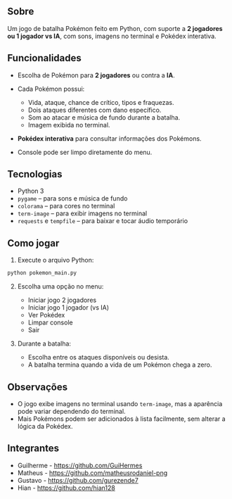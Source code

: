 ## Sobre

Um jogo de batalha Pokémon feito em Python, com suporte a **2 jogadores ou 1 jogador vs IA**, com sons, imagens no terminal e Pokédex interativa.

## Funcionalidades

* Escolha de Pokémon para **2 jogadores** ou contra a **IA**.
* Cada Pokémon possui:

  * Vida, ataque, chance de crítico, tipos e fraquezas.
  * Dois ataques diferentes com dano específico.
  * Som ao atacar e música de fundo durante a batalha.
  * Imagem exibida no terminal.
* **Pokédex interativa** para consultar informações dos Pokémons.
* Console pode ser limpo diretamente do menu.

## Tecnologias

* Python 3
* `pygame` – para sons e música de fundo
* `colorama` – para cores no terminal
* `term-image` – para exibir imagens no terminal
* `requests` e `tempfile` – para baixar e tocar áudio temporário

## Como jogar

1. Execute o arquivo Python:

```bash
python pokemon_main.py
```

2. Escolha uma opção no menu:

   * Iniciar jogo 2 jogadores
   * Iniciar jogo 1 jogador (vs IA)
   * Ver Pokédex
   * Limpar console
   * Sair

3. Durante a batalha:

   * Escolha entre os ataques disponíveis ou desista.
   * A batalha termina quando a vida de um Pokémon chega a zero.

## Observações

* O jogo exibe imagens no terminal usando `term-image`, mas a aparência pode variar dependendo do terminal.
* Mais Pokémons podem ser adicionados à lista facilmente, sem alterar a lógica da Pokédex.

## Integrantes

* Guilherme - https://github.com/GuiHermes
* Matheus - https://github.com/matheusrodaniel-png
* Gustavo - https://github.com/gurezende7
* Hian - https://github.com/hian128
